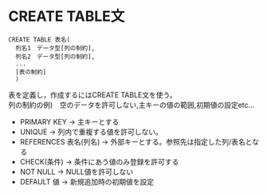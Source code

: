 # CREATE TABLE文


```
CREATE TABLE 表名(
  列名1　データ型[列の制約],
  列名2　データ型[列の制約],
  ...
  [表の制約]
  )
```
表を定義し，作成するにはCREATE TABLE文を使う。  
列の制約の例)　空のデータを許可しない,主キーの値の範囲,初期値の設定etc...  

- PRIMARY KEY → 主キーとする
- UNIQUE → 列内で重複する値を許可しない。
- REFERENCES 表名(列名) → 外部キーとする。参照先は指定した列/表名となる
- CHECK(条件) → 条件にあう値のみ登録を許可する
- NOT NULL → NULL値を許可しない
- DEFAULT 値 → 新規追加時の初期値を設定
